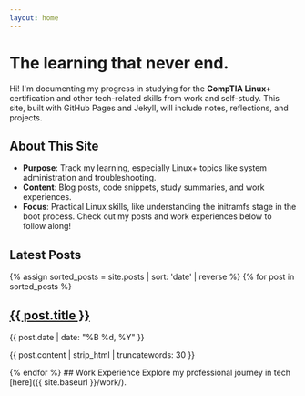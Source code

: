 ```yaml
---
layout: home
---
```


# The learning that never end.

Hi! I'm documenting my progress in studying for the **CompTIA Linux+** certification and other tech-related skills from work and self-study. This site, built with GitHub Pages and Jekyll, will include notes, reflections, and projects.

## About This Site

- **Purpose**: Track my learning, especially Linux+ topics like system administration and troubleshooting.
- **Content**: Blog posts, code snippets, study summaries, and work experiences.
- **Focus**: Practical Linux skills, like understanding the initramfs stage in the boot process.
  Check out my posts and work experiences below to follow along!

## Latest Posts

{% assign sorted_posts = site.posts | sort: 'date' | reverse %}
{% for post in sorted_posts %}

  <h2><a href="{{ site.baseurl }}{{ post.url }}">{{ post.title }}</a></h2>
  <p>{{ post.date | date: "%B %d, %Y" }}</p>
  <p>{{ post.content | strip_html | truncatewords: 30 }}</p>
{% endfor %}
## Work Experience
Explore my professional journey in tech [here]({{ site.baseurl }}/work/).
